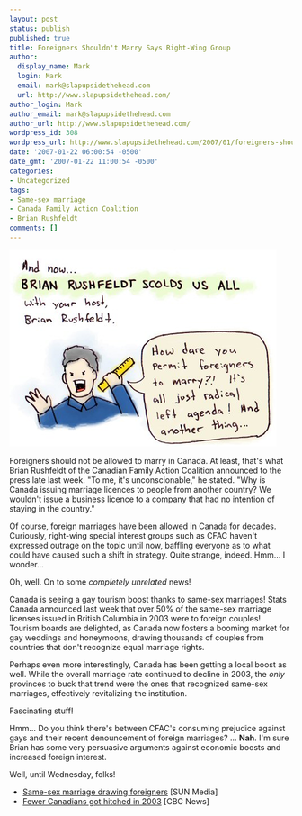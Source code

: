 ```yaml
---
layout: post
status: publish
published: true
title: Foreigners Shouldn't Marry Says Right-Wing Group
author:
  display_name: Mark
  login: Mark
  email: mark@slapupsidethehead.com
  url: http://www.slapupsidethehead.com/
author_login: Mark
author_email: mark@slapupsidethehead.com
author_url: http://www.slapupsidethehead.com/
wordpress_id: 308
wordpress_url: http://www.slapupsidethehead.com/2007/01/foreigners-shouldnt-marry-says-right-wing-group/
date: '2007-01-22 06:00:54 -0500'
date_gmt: '2007-01-22 11:00:54 -0500'
categories:
- Uncategorized
tags:
- Same-sex marriage
- Canada Family Action Coalition
- Brian Rushfeldt
comments: []
---
```

![Brian Rushfeldt Scolds Us All](/wp-content/media/2007/01/rushfeldt_scolds.jpg)

Foreigners should not be allowed to marry in Canada. At least, that's what Brian Rushfeldt of the Canadian Family Action Coalition announced to the press late last week. "To me, it's unconscionable," he stated. "Why is Canada issuing marriage licences to people from another country? We wouldn't issue a business licence to a company that had no intention of staying in the country."

Of course, foreign marriages have been allowed in Canada for decades. Curiously, right-wing special interest groups such as CFAC haven't expressed outrage on the topic until now, baffling everyone as to what could have caused such a shift in strategy. Quite strange, indeed. Hmm... I wonder...

Oh, well. On to some _completely unrelated_ news!

Canada is seeing a gay tourism boost thanks to same-sex marriages! Stats Canada announced last week that over 50% of the same-sex marriage licenses issued in British Columbia in 2003 were to foreign couples! Tourism boards are delighted, as Canada now fosters a booming market for gay weddings and honeymoons, drawing thousands of couples from countries that don't recognize equal marriage rights.

Perhaps even more interestingly, Canada has been getting a local boost as well. While the overall marriage rate continued to decline in 2003, the _only_ provinces to buck that trend were the ones that recognized same-sex marriages, effectively revitalizing the institution.

Fascinating stuff!

Hmm... Do you think there's between CFAC's consuming prejudice against gays and their recent denouncement of foreign marriages? ... **Nah**. I'm sure Brian has some very persuasive arguments against economic boosts and increased foreign interest.

Well, until Wednesday, folks!

- [Same-sex marriage drawing foreigners](http://cnews.canoe.ca/CNEWS/Canada/2007/01/18/3401264-sun.html) [SUN Media]
- [Fewer Canadians got hitched in 2003](http://www.cbc.ca/canada/story/2007/01/17/statcan-marriage-070117.html) [CBC News]
